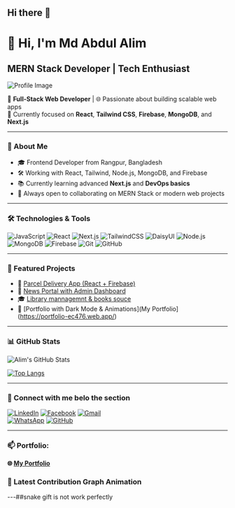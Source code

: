 ## Hi there 👋
# 👋 Hi, I'm Md Abdul Alim
## MERN Stack Developer | Tech Enthusiast


![Profile Image](https://i.ibb.co.com/k628Wy8J/Abstract-Technology-Profile-Linked-In-Banner.png)


🚀 **Full-Stack Web Developer** | 🌐 Passionate about building scalable web apps  
🎯 Currently focused on **React**, **Tailwind CSS**, **Firebase**, **MongoDB**, and **Next.js**

---

### 💫 About Me
- 🎓 Frontend Developer from Rangpur, Bangladesh
- 🛠️ Working with React, Tailwind, Node.js, MongoDB, and Firebase
- 📚 Currently learning advanced **Next.js** and **DevOps basics**
- 🌱 Always open to collaborating on MERN Stack or modern web projects

---

### 🛠️ Technologies & Tools

![JavaScript](https://img.shields.io/badge/-JavaScript-F7DF1E?logo=javascript&logoColor=black)
![React](https://img.shields.io/badge/-React-61DAFB?logo=react&logoColor=white)
![Next.js](https://img.shields.io/badge/-Next.js-000000?logo=next.js&logoColor=white)
![TailwindCSS](https://img.shields.io/badge/-TailwindCSS-38B2AC?logo=tailwind-css&logoColor=white)
![DaisyUI](https://img.shields.io/badge/-DaisyUI-5A0FC8?logo=daisyui&logoColor=white)
![Node.js](https://img.shields.io/badge/-Node.js-339933?logo=node.js&logoColor=white)
![MongoDB](https://img.shields.io/badge/-MongoDB-47A248?logo=mongodb&logoColor=white)
![Firebase](https://img.shields.io/badge/-Firebase-FFCA28?logo=firebase&logoColor=white)
![Git](https://img.shields.io/badge/-Git-F05032?logo=git&logoColor=white)
![GitHub](https://img.shields.io/badge/-GitHub-181717?logo=github&logoColor=white)

---

### 📌 Featured Projects

- 🚚 [Parcel Delivery App (React + Firebase)](https://github.com/abdulalim1010/parcel-delivery)
- 📰 [News Portal with Admin Dashboard](https://nwespapers.web.app/)
- 🎓 [Library mannagemnt & books souce](https://carrer-code-ab693.web.app/)
- 📂 [Portfolio with Dark Mode & Animations](My Portfolio](https://portfolio-ec476.web.app/)


---

### 📊 GitHub Stats

![Alim's GitHub Stats](https://github-readme-stats.vercel.app/api?username=abdulalim1010&show_icons=true&theme=tokyonight)

[![Top Langs](https://github-readme-stats.vercel.app/api/top-langs/?username=abdulalim1010&layout=compact)](https://github.com/anuraghazra/github-readme-stats)

---

### 🔗 Connect with me belo the section

[![LinkedIn](https://img.shields.io/badge/-LinkedIn-0077B5?logo=linkedin&logoColor=white)](https://www.linkedin.com/in/abdul-alim-436464236/)
[![Facebook](https://img.shields.io/badge/-Facebook-1877F2?logo=facebook&logoColor=white)](https://www.facebook.com/abdul.alim.75450)
[![Gmail](https://img.shields.io/badge/-Email-D14836?logo=gmail&logoColor=white)](mailto:eee12016032.brur@gmail.com)  
[![WhatsApp](https://img.shields.io/badge/WhatsApp-25D366?logo=whatsapp&logoColor=white)](https://wa.me/8801739243457)
[![GitHub](https://img.shields.io/badge/GitHub-100000?logo=github&logoColor=white)](https://github.com/abdulalim1010)

---

### 📫 Portfolio:
**🌐 [My Portfolio](https://portfolio-ec476.web.app/)**

### 🐍 Latest Contribution Graph Animation



---##snake gift is not work perfectly


